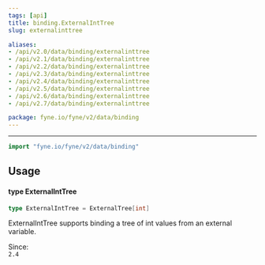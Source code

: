 ```yaml
---
tags: [api]
title: binding.ExternalIntTree
slug: externalinttree

aliases:
- /api/v2.0/data/binding/externalinttree
- /api/v2.1/data/binding/externalinttree
- /api/v2.2/data/binding/externalinttree
- /api/v2.3/data/binding/externalinttree
- /api/v2.4/data/binding/externalinttree
- /api/v2.5/data/binding/externalinttree
- /api/v2.6/data/binding/externalinttree
- /api/v2.7/data/binding/externalinttree

package: fyne.io/fyne/v2/data/binding
---
```



---
```go
import "fyne.io/fyne/v2/data/binding"
```

## Usage

#### type ExternalIntTree

```go
type ExternalIntTree = ExternalTree[int]
```

ExternalIntTree supports binding a tree of int values from an external variable.


<div class="since">Since: <code>
2.4</code></div>
